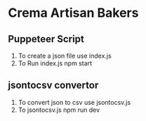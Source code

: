 # Crema Artisan Bakers


## Puppeteer Script
1. To create a json file use index.js 
2. To Run index.js 
        npm start

## jsontocsv convertor
1. To convert json to csv use jsontocsv.js
2. To  jsontocsv.js
        npm run dev